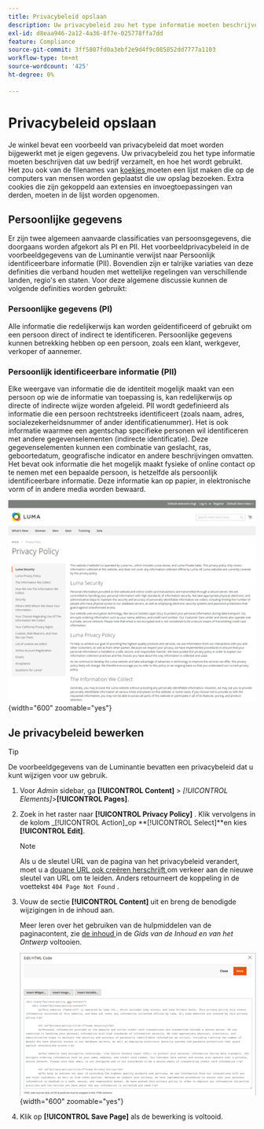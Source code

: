 ```yaml
---
title: Privacybeleid opslaan
description: Uw privacybeleid zou het type informatie moeten beschrijven dat uw bedrijf verzamelt, en hoe het wordt gebruikt.
exl-id: d8eaa946-2a12-4a36-8f7e-025778ffa7dd
feature: Compliance
source-git-commit: 3ff5807fd0a3ebf2e9d4f9c085852dd7777a1103
workflow-type: tm+mt
source-wordcount: '425'
ht-degree: 0%

---
```


# Privacybeleid opslaan

Je winkel bevat een voorbeeld van privacybeleid dat moet worden bijgewerkt met je eigen gegevens. Uw privacybeleid zou het type informatie moeten beschrijven dat uw bedrijf verzamelt, en hoe het wordt gebruikt. Het zou ook van de filenames van [ koekjes ](compliance-cookie-law.md#default-cookies) moeten een lijst maken die op de computers van mensen worden geplaatst die uw opslag bezoeken. Extra cookies die zijn gekoppeld aan extensies en invoegtoepassingen van derden, moeten in de lijst worden opgenomen.

## Persoonlijke gegevens

Er zijn twee algemeen aanvaarde classificaties van persoonsgegevens, die doorgaans worden afgekort als PI en PII. Het voorbeeldprivacybeleid in de voorbeeldgegevens van de Luminantie verwijst naar Persoonlijk identificeerbare informatie (PII). Bovendien zijn er talrijke variaties van deze definities die verband houden met wettelijke regelingen van verschillende landen, regio&#39;s en staten. Voor deze algemene discussie kunnen de volgende definities worden gebruikt:

### Persoonlijke gegevens (PI)

Alle informatie die redelijkerwijs kan worden geïdentificeerd of gebruikt om een persoon direct of indirect te identificeren. Persoonlijke gegevens kunnen betrekking hebben op een persoon, zoals een klant, werkgever, verkoper of aannemer.

### Persoonlijk identificeerbare informatie (PII)

Elke weergave van informatie die de identiteit mogelijk maakt van een persoon op wie de informatie van toepassing is, kan redelijkerwijs op directe of indirecte wijze worden afgeleid. PII wordt gedefinieerd als informatie die een persoon rechtstreeks identificeert (zoals naam, adres, socialezekerheidsnummer of ander identificatienummer). Het is ook informatie waarmee een agentschap specifieke personen wil identificeren met andere gegevenselementen (indirecte identificatie). Deze gegevenselementen kunnen een combinatie van geslacht, ras, geboortedatum, geografische indicator en andere beschrijvingen omvatten. Het bevat ook informatie die het mogelijk maakt fysieke of online contact op te nemen met een bepaalde persoon, is hetzelfde als persoonlijk identificeerbare informatie. Deze informatie kan op papier, in elektronische vorm of in andere media worden bewaard.

![ de storefront van het Voorbeeld - privacybeleid ](./assets/storefront-privacy-policy.png){width="600" zoomable="yes"}

## Je privacybeleid bewerken

>[!TIP]
>
>De voorbeeldgegevens van de Luminantie bevatten een privacybeleid dat u kunt wijzigen voor uw gebruik.

1. Voor _Admin_ sidebar, ga **[!UICONTROL Content]** > _[!UICONTROL Elements]_>**[!UICONTROL Pages]**.

1. Zoek in het raster naar **[!UICONTROL Privacy Policy]** . Klik vervolgens in de kolom _[!UICONTROL Action]_op **[!UICONTROL Select]**en kies **[!UICONTROL Edit]**.

   >[!NOTE]
   >
   >Als u de sleutel URL van de pagina van het privacybeleid verandert, moet u a [ douane URL ook creëren herschrijft ](../merchandising-promotions/url-rewrite-custom.md) om verkeer aan de nieuwe sleutel van URL om te leiden. Anders retourneert de koppeling in de voettekst `404 Page Not Found` .

1. Vouw de sectie **[!UICONTROL Content]** uit en breng de benodigde wijzigingen in de inhoud aan.

   Meer leren over het gebruiken van de hulpmiddelen van de paginacontent, zie [ de inhoud ](../content-design/page-add.md#step-2-complete-the-content) in de _Gids van de Inhoud en van het Ontwerp_ voltooien.

   ![ pagina van het Beleid van de Privacy - geef inhoud uit ](./assets/page-privacy-content-edit.png){width="600" zoomable="yes"}

1. Klik op **[!UICONTROL Save Page]** als de bewerking is voltooid.

